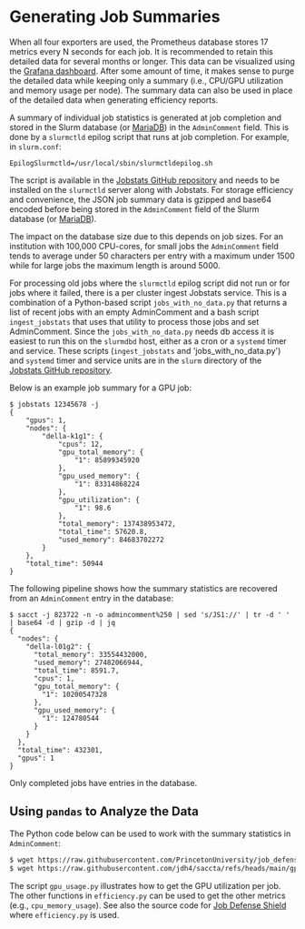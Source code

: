 # Generating Job Summaries

When all four exporters are used, the Prometheus database stores 17 metrics every N seconds for each job. It is recommended to retain this detailed data for several months or longer. This data can be visualized using the [Grafana dashboard](grafana.md). After some amount of time, it makes sense to purge the detailed data while keeping only a summary (i.e., CPU/GPU utilization and memory usage per node). The summary data can also be used in place of the detailed data when generating efficiency reports.

A summary of individual job statistics is generated at job completion and stored in the Slurm database (or [MariaDB](external-database.md)) in the `AdminComment` field. This is done by a `slurmctld` epilog script that runs at job completion. For example, in `slurm.conf`:


```
EpilogSlurmctld=/usr/local/sbin/slurmctldepilog.sh
```

The script is available in the <a href="https://github.com/PrincetonUniversity/jobstats/tree/main/slurm" target="_blank">Jobstats GitHub repository</a> and needs to be installed on the `slurmctld` server along with Jobstats. For storage efficiency and convenience, the JSON job summary data is gzipped and base64 encoded before being stored in the `AdminComment` field of the Slurm database (or [MariaDB](external-database.md)).

The impact on the database size due to this depends on job sizes. For an institution with 100,000 CPU-cores, for small jobs the `AdminComment` field tends to average under 50 characters per entry with a maximum under 1500 while for large jobs the maximum length is around 5000.

For processing old jobs where the `slurmctld` epilog script did not run or for jobs where it failed, there is a per cluster ingest Jobstats service. This is a combination of a Python-based script `jobs_with_no_data.py` that returns a list of recent jobs with an empty AdminComment and a bash script `ingest_jobstats` that uses that utility to process those jobs and set AdminComment. Since the `jobs_with_no_data.py` needs db access it is easiest to run this on the `slurmdbd` host, either as a cron or a `systemd` timer and service. These scripts (`ingest_jobstats` and 'jobs_with_no_data.py') and `systemd` timer and service units are in the `slurm` directory of the <a href="https://github.com/PrincetonUniversity/jobstats/tree/main/slurm" target="_blank">Jobstats GitHub repository</a>.

Below is an example job summary for a GPU job:

```
$ jobstats 12345678 -j
{
    "gpus": 1,
    "nodes": {
        "della-k1g1": {
            "cpus": 12,
            "gpu_total_memory": {
                "1": 85899345920
            },
            "gpu_used_memory": {
                "1": 83314868224
            },
            "gpu_utilization": {
                "1": 98.6
            },
            "total_memory": 137438953472,
            "total_time": 57620.8,
            "used_memory": 84683702272
        }
    },
    "total_time": 50944
}
```


The following pipeline shows how the summary statistics are recovered from an `AdminComment` entry in the database:

```
$ sacct -j 823722 -n -o admincomment%250 | sed 's/JS1://' | tr -d ' ' | base64 -d | gzip -d | jq
{
  "nodes": {
    "della-l01g2": {
      "total_memory": 33554432000,
      "used_memory": 27482066944,
      "total_time": 8591.7,
      "cpus": 1,
      "gpu_total_memory": {
        "1": 10200547328
      },
      "gpu_used_memory": {
        "1": 124780544
      }
    }
  },
  "total_time": 432301,
  "gpus": 1
}
```

Only completed jobs have entries in the database.

## Using `pandas` to Analyze the Data

The Python code below can be used to work with the summary statistics in `AdminComment`:

```bash
$ wget https://raw.githubusercontent.com/PrincetonUniversity/job_defense_shield/refs/heads/main/src/job_defense_shield/efficiency.py
$ wget https://raw.githubusercontent.com/jdh4/saccta/refs/heads/main/gpu_usage.py
```

The script `gpu_usage.py` illustrates how to get the GPU utilization per job. The other functions in `efficiency.py` can be used to get the other metrics (e.g., `cpu_memory_usage`). See also the source code for [Job Defense Shield](https://github.com/PrincetonUniversity/job_defense_shield) where `efficiency.py` is used.
